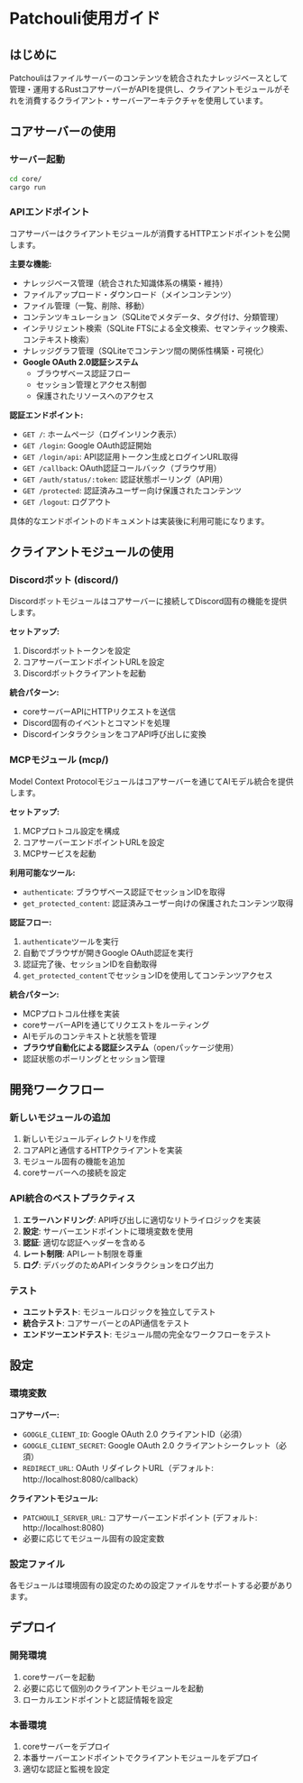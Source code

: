 # Patchouli使用ガイド

## はじめに

Patchouliはファイルサーバーのコンテンツを統合されたナレッジベースとして管理・運用するRustコアサーバーがAPIを提供し、クライアントモジュールがそれを消費するクライアント・サーバーアーキテクチャを使用しています。

## コアサーバーの使用

### サーバー起動
```bash
cd core/
cargo run
```

### APIエンドポイント
コアサーバーはクライアントモジュールが消費するHTTPエンドポイントを公開します。

**主要な機能:**
- ナレッジベース管理（統合された知識体系の構築・維持）
- ファイルアップロード・ダウンロード（メインコンテンツ）
- ファイル管理（一覧、削除、移動）
- コンテンツキュレーション（SQLiteでメタデータ、タグ付け、分類管理）
- インテリジェント検索（SQLite FTSによる全文検索、セマンティック検索、コンテキスト検索）
- ナレッジグラフ管理（SQLiteでコンテンツ間の関係性構築・可視化）
- **Google OAuth 2.0認証システム**
  - ブラウザベース認証フロー
  - セッション管理とアクセス制御
  - 保護されたリソースへのアクセス

**認証エンドポイント:**
- `GET /`: ホームページ（ログインリンク表示）
- `GET /login`: Google OAuth認証開始
- `GET /login/api`: API認証用トークン生成とログインURL取得
- `GET /callback`: OAuth認証コールバック（ブラウザ用）
- `GET /auth/status/:token`: 認証状態ポーリング（API用）
- `GET /protected`: 認証済みユーザー向け保護されたコンテンツ
- `GET /logout`: ログアウト

具体的なエンドポイントのドキュメントは実装後に利用可能になります。

## クライアントモジュールの使用

### Discordボット (discord/)
Discordボットモジュールはコアサーバーに接続してDiscord固有の機能を提供します。

**セットアップ:**
1. Discordボットトークンを設定
2. コアサーバーエンドポイントURLを設定
3. Discordボットクライアントを起動

**統合パターン:**
- coreサーバーAPIにHTTPリクエストを送信
- Discord固有のイベントとコマンドを処理
- DiscordインタラクションをコアAPI呼び出しに変換

### MCPモジュール (mcp/)
Model Context Protocolモジュールはコアサーバーを通じてAIモデル統合を提供します。

**セットアップ:**
1. MCPプロトコル設定を構成
2. コアサーバーエンドポイントURLを設定
3. MCPサービスを起動

**利用可能なツール:**
- `authenticate`: ブラウザベース認証でセッションIDを取得
- `get_protected_content`: 認証済みユーザー向けの保護されたコンテンツ取得

**認証フロー:**
1. `authenticate`ツールを実行
2. 自動でブラウザが開きGoogle OAuth認証を実行
3. 認証完了後、セッションIDを自動取得
4. `get_protected_content`でセッションIDを使用してコンテンツアクセス

**統合パターン:**
- MCPプロトコル仕様を実装
- coreサーバーAPIを通じてリクエストをルーティング
- AIモデルのコンテキストと状態を管理
- **ブラウザ自動化による認証システム**（openパッケージ使用）
- 認証状態のポーリングとセッション管理

## 開発ワークフロー

### 新しいモジュールの追加
1. 新しいモジュールディレクトリを作成
2. コアAPIと通信するHTTPクライアントを実装
3. モジュール固有の機能を追加
4. coreサーバーへの接続を設定

### API統合のベストプラクティス
1. **エラーハンドリング**: API呼び出しに適切なリトライロジックを実装
2. **設定**: サーバーエンドポイントに環境変数を使用
3. **認証**: 適切な認証ヘッダーを含める
4. **レート制限**: APIレート制限を尊重
5. **ログ**: デバッグのためAPIインタラクションをログ出力

### テスト
- **ユニットテスト**: モジュールロジックを独立してテスト
- **統合テスト**: コアサーバーとのAPI通信をテスト
- **エンドツーエンドテスト**: モジュール間の完全なワークフローをテスト

## 設定

### 環境変数

**コアサーバー:**
- `GOOGLE_CLIENT_ID`: Google OAuth 2.0 クライアントID（必須）
- `GOOGLE_CLIENT_SECRET`: Google OAuth 2.0 クライアントシークレット（必須）
- `REDIRECT_URL`: OAuth リダイレクトURL（デフォルト: http://localhost:8080/callback）

**クライアントモジュール:**
- `PATCHOULI_SERVER_URL`: コアサーバーエンドポイント (デフォルト: http://localhost:8080)
- 必要に応じてモジュール固有の設定変数

### 設定ファイル
各モジュールは環境固有の設定のための設定ファイルをサポートする必要があります。

## デプロイ

### 開発環境
1. coreサーバーを起動
2. 必要に応じて個別のクライアントモジュールを起動
3. ローカルエンドポイントと認証情報を設定

### 本番環境
1. coreサーバーをデプロイ
2. 本番サーバーエンドポイントでクライアントモジュールをデプロイ
3. 適切な認証と監視を設定